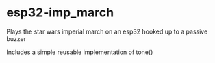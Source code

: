 # esp32-imp_march
Plays the star wars imperial march on an esp32 hooked up to a passive buzzer

Includes a simple reusable implementation of tone() 
